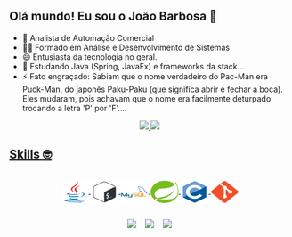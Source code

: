 ## Olá mundo! Eu sou o João Barbosa 👋

- 🔭 Analista de Automação Comercial
- 👨‍🎓 Formado em Análise e Desenvolvimento de Sistemas
- 😄 Entusiasta da tecnologia no geral.
- 🌱 Estudando Java (Spring, JavaFx) e frameworks da stack...
- ⚡ Fato engraçado: Sabiam que o nome verdadeiro do Pac-Man era Puck-Man, do japonês Paku-Paku (que significa abrir e fechar a boca). Eles mudaram, pois achavam que o nome era facilmente deturpado trocando a letra 'P' por 'F'....

<!-- Git Stats as Most Languages -->
<div align="center">
  <a href="https://github.com/jbsousa">
  <img height="150em" src="https://github-readme-stats.vercel.app/api?username=jbsousa&show_icons=true&theme=dark&include_all_commits=true&count_private=true"/>
  <img height="150em" src="https://github-readme-stats.vercel.app/api/top-langs/?username=jbsousa&layout=compact&langs_count=7&theme=dark"/>
</div>
  
## Skills :nerd_face: 
<!-- Most Languages Icons -->
<div align="center" style="display: inline_block"><br>
  <img align="center" alt="Joao-Java" height="40" width="50" src="https://raw.githubusercontent.com/devicons/devicon/master/icons/java/java-original.svg">
  <!--img align="center" alt="Joao-Linux" height="40" width="50" src="https://github.com/devicons/devicon/blob/master/icons/linux/linux-original.svg"-->
  <img align="center" alt="Joao-Bash" height="40" width="50" src="https://raw.githubusercontent.com/devicons/devicon/master/icons/bash/bash-original.svg">
  <img align="center" alt="Joao-MySQL" height="40" width="50" src="https://raw.githubusercontent.com/devicons/devicon/master/icons/mysql/mysql-original-wordmark.svg">
  <img align="center" alt="Joao-Spring" height="40" width="50" src="https://raw.githubusercontent.com/devicons/devicon/master/icons/spring/spring-original.svg">
  <img align="center" alt="Joao-C" height="40" width="50" src="https://raw.githubusercontent.com/devicons/devicon/master/icons/c/c-original.svg">
  <img align="center" alt="Joao-Git" height="40" width="50" src="https://github.com/devicons/devicon/blob/master/icons/git/git-original.svg">
  </div>
  
  ##
 
<div align="center"> 
  <a href="https://instagram.com/jb_ssousa" target="_blank"><img src="https://img.shields.io/badge/-Instagram-%23E4405F?style=for-the-badge&logo=instagram&logoColor=white" target="_blank"></a>
  &nbsp;&nbsp;
  <a href = "mailto:joao.sousabarbosa10@gmail.com"><img src="https://img.shields.io/badge/-Gmail-%23333?style=for-the-badge&logo=gmail&logoColor=white" target="_blank"></a>
  &nbsp;&nbsp;
  <a href="https://www.linkedin.com/in/jo%C3%A3o-barbosa-sousa" target="_blank"><img src="https://img.shields.io/badge/-LinkedIn-%230077B5?style=for-the-badge&logo=linkedin&logoColor=white" target="_blank"></a> 
 </div>

<!--## Total de Visitas no perfil :detective: <br>
 <p align="center"> 
   <img alingn="center" src="https://profile-counter.glitch.me/jbsousa/count.svg" />
 </p-->
  
<!--![Snake animation](https://github.com/jbsousa/jbsousa/blob/output/github-contribution-grid-snake.svg)-->
<!--
**jbsousa/jbsousa** is a ✨ _special_ ✨ repository because its `README.md` (this file) appears on your GitHub profile.

Here are some ideas to get you started:

- 🔭 I’m currently working on ...
- 🌱 I’m currently learning ...
- 👯 I’m looking to collaborate on ...
- 🤔 I’m looking for help with ...
- 💬 Ask me about ...
- 📫 How to reach me: ...
- 😄 Pronouns: ...
- ⚡ Fun fact: ...
-->
